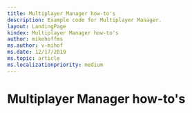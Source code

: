 ```yaml
---
title: Multiplayer Manager how-to's
description: Example code for Multiplayer Manager.
layout: LandingPage
kindex: Multiplayer Manager how-to's
author: mikehoffms
ms.author: v-mihof
ms.date: 12/17/2019
ms.topic: article
ms.localizationpriority: medium
---
```


# Multiplayer Manager how-to's


<!-- 
### In this section

| Article | Description |
|---------|-------------|
| [__](__) | __ |
| [__](__) | __ |
| [__](__) | __ |
-->
